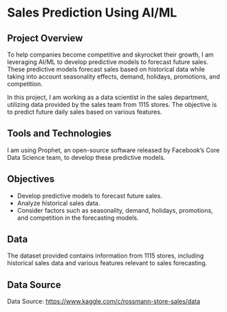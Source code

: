
# Sales Prediction Using AI/ML

## Project Overview

To help companies become competitive and skyrocket their growth, I am leveraging AI/ML to develop predictive models to forecast future sales. These predictive models forecast sales based on historical data while taking into account seasonality effects, demand, holidays, promotions, and competition.

In this project, I am working as a data scientist in the sales department, utilizing data provided by the sales team from 1115 stores. The objective is to predict future daily sales based on various features.

## Tools and Technologies

I am using Prophet, an open-source software released by Facebook’s Core Data Science team, to develop these predictive models.

## Objectives

- Develop predictive models to forecast future sales.
- Analyze historical sales data.
- Consider factors such as seasonality, demand, holidays, promotions, and competition in the forecasting models.

## Data

The dataset provided contains information from 1115 stores, including historical sales data and various features relevant to sales forecasting.

## Data Source
Data Source: https://www.kaggle.com/c/rossmann-store-sales/data


